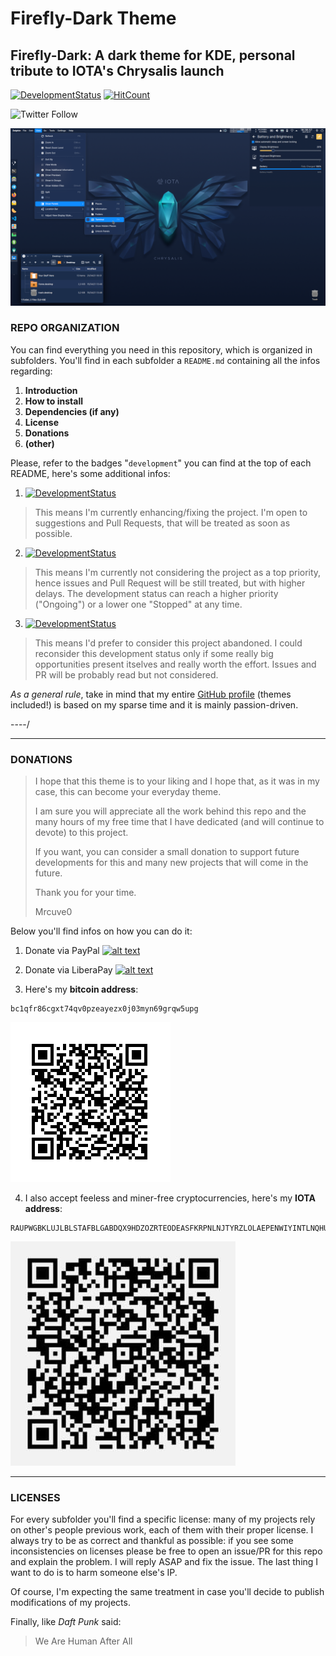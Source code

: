 # Firefly-Dark Theme

## Firefly-Dark: A dark theme for KDE, personal tribute to IOTA's Chrysalis launch

[![DevelopmentStatus](https://img.shields.io/badge/Development-Ongoing-brightgreen.svg)](https://img.shields.io/badge/Development-Ongoing-brightgreen.svg)
[![HitCount](http://hits.dwyl.com/Mrcuve0/Firefly-Dark.svg)](http://hits.dwyl.com/Mrcuve0/Firefly-Dark)

![Twitter Follow](https://img.shields.io/twitter/follow/Mrcuve0?label=Follow%20Me%21%20%40Mrcuve0&style=social)


![alt text](https://raw.githubusercontent.com/Mrcuve0/Firefly-Dark/master/KDE/screenshots/Desktop.png)
<!-- TODO: ![alt text](https://raw.githubusercontent.com/Mrcuve0/Firefly-Dark/master/KDE/screenshots/Busy.png) -->

<!-- TODO: **You can find other screenshots [here](https://www.pling.com/p/????????/).** -->

### **REPO ORGANIZATION**

You can find everything you need in this repository, which is organized in subfolders.
You'll find in each subfolder a `README.md` containing all the infos regarding:

1. **Introduction**
2. **How to install**
3. **Dependencies (if any)**
4. **License**
5. **Donations**
6. **(other)**

Please, refer to the badges "`development`" you can find at the top of each README, here's some additional infos:

1. [![DevelopmentStatus](https://img.shields.io/badge/Development-Ongoing-brightgreen.svg)](https://img.shields.io/badge/Development-Ongoing-brightgreen.svg)
> This means I'm currently enhancing/fixing the project. I'm open to suggestions and Pull Requests, that will be treated as soon as possible.
2. [![DevelopmentStatus](https://img.shields.io/badge/Development-Paused-yellow.svg)](https://img.shields.io/badge/Development-Paused-yellow.svg)
> This means I'm currently not considering the project as a top priority, hence issues and Pull Request will be still treated, but with higher delays. The development status can reach a higher priority ("Ongoing") or a lower one "Stopped" at any time.
3. [![DevelopmentStatus](https://img.shields.io/badge/Development-Stopped-red.svg)](https://img.shields.io/badge/Development-Stopped-red.svg)
> This means I'd prefer to consider this project abandoned. I could reconsider this development status only if some really big opportunities present itselves and really worth the effort. Issues and PR will be probably read but not considered.

*As a general rule*, take in mind that my entire [GitHub profile](https://github.com/Mrcuve0) (themes included!) is based on my sparse time and it is mainly passion-driven.

----/

<!-- ### **AUR Packages**

* [Firefly-Dark for **KDE**](https://aur.archlinux.org/packages/Firefly-Dark-kde/) ([bridnour](https://github.com/bridnour))
* [Firefly-Dark for **GTK**](https://aur.archlinux.org/packages/Firefly-Dark-gtk/) ([bridnour](https://github.com/bridnour))

A big **thank you** goes to all the contributors, you are awesome! -->

<!-- ---- -->

<!-- ### **EXTRAS / COMMUNITY THEMES**

* [Firefly-Dark for **Firefox**](https://addons.mozilla.org/en-US/firefox/addon/Firefly-Dark/) (By me)

A big **thank you** goes to all the contributors, you are awesome! -->

----

### **DONATIONS**

> I hope that this theme is to your liking and I hope that, as it was in my case, this can become your everyday theme.
>
> I am sure you will appreciate all the work behind this repo and the many hours of my free time that I have dedicated (and will continue to devote) to this project.
> 
> If you want, you can consider a small donation to support future developments for this and many new projects that will come in the future.
>
> Thank you for your time.
> 
>Mrcuve0

Below you'll find infos on how you can do it:

1. Donate via PayPal [![alt text](https://www.paypal.com/en_US/i/btn/btn_donate_LG.gif)](https://paypal.me/mrcuve0)

2. Donate via LiberaPay [![alt text](https://liberapay.com/assets/widgets/donate.svg)](https://liberapay.com/Mrcuve0/donate)

3. Here's my **bitcoin address**:
```
bc1qfr86cgxt74qv0pzeayezx0j03myn69grqw5upg
```
![BTC Wallet](https://raw.githubusercontent.com/Mrcuve0/donations/master/BTCwallet.png)

4. I also accept feeless and miner-free cryptocurrencies, here's my **IOTA address**:
```
RAUPWGBKLUJLBLSTAFBLGABDQX9HDZOZRTEODEASFKRPNLNJTYRZLOLAEPENWIYINTLNQHULSBOIWAQZZROWQEERYD
```
![IOTA Wallet](https://raw.githubusercontent.com/Mrcuve0/donations/master/IOTAwallet.jpg)

----

### **LICENSES**
For every subfolder you'll find a specific license: many of my projects rely on other's people previous work, each of them with their proper license.
I always try to be as correct and thankful as possible: if you see some inconsistencies on licenses please be free to open an issue/PR for this repo and explain the problem. I will reply ASAP and fix the issue. The last thing I want to do is to harm someone else's IP. 

Of course, I'm expecting the same treatment in case you'll decide to publish modifications of my projects.

Finally, like *Daft Punk* said:

> We Are Human After All